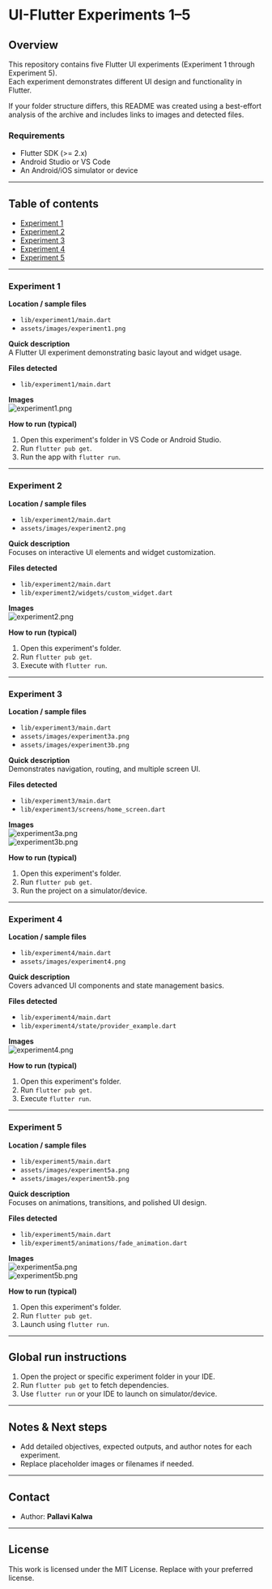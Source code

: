 # UI-Flutter Experiments 1–5

## Overview

This repository contains five Flutter UI experiments (Experiment 1 through Experiment 5).  
Each experiment demonstrates different UI design and functionality in Flutter.

If your folder structure differs, this README was created using a best-effort analysis of the archive and includes links to images and detected files.

### Requirements

- Flutter SDK (>= 2.x)
- Android Studio or VS Code
- An Android/iOS simulator or device

---

## Table of contents

- [Experiment 1](#experiment-1)
- [Experiment 2](#experiment-2)
- [Experiment 3](#experiment-3)
- [Experiment 4](#experiment-4)
- [Experiment 5](#experiment-5)

---

### Experiment 1

**Location / sample files**
- `lib/experiment1/main.dart`
- `assets/images/experiment1.png`

**Quick description**  
A Flutter UI experiment demonstrating basic layout and widget usage.

**Files detected**
- `lib/experiment1/main.dart`

**Images**  
![experiment1.png](assets/images/experiment1.png)

**How to run (typical)**
1. Open this experiment's folder in VS Code or Android Studio.
2. Run `flutter pub get`.
3. Run the app with `flutter run`.

---

### Experiment 2

**Location / sample files**
- `lib/experiment2/main.dart`
- `assets/images/experiment2.png`

**Quick description**  
Focuses on interactive UI elements and widget customization.

**Files detected**
- `lib/experiment2/main.dart`
- `lib/experiment2/widgets/custom_widget.dart`

**Images**  
![experiment2.png](assets/images/experiment2.png)

**How to run (typical)**
1. Open this experiment's folder.
2. Run `flutter pub get`.
3. Execute with `flutter run`.

---

### Experiment 3

**Location / sample files**
- `lib/experiment3/main.dart`
- `assets/images/experiment3a.png`
- `assets/images/experiment3b.png`

**Quick description**  
Demonstrates navigation, routing, and multiple screen UI.

**Files detected**
- `lib/experiment3/main.dart`
- `lib/experiment3/screens/home_screen.dart`

**Images**  
![experiment3a.png](assets/images/experiment3a.png)  
![experiment3b.png](assets/images/experiment3b.png)

**How to run (typical)**
1. Open this experiment's folder.
2. Run `flutter pub get`.
3. Run the project on a simulator/device.

---

### Experiment 4

**Location / sample files**
- `lib/experiment4/main.dart`
- `assets/images/experiment4.png`

**Quick description**  
Covers advanced UI components and state management basics.

**Files detected**
- `lib/experiment4/main.dart`
- `lib/experiment4/state/provider_example.dart`

**Images**  
![experiment4.png](assets/images/experiment4.png)

**How to run (typical)**
1. Open this experiment's folder.
2. Run `flutter pub get`.
3. Execute `flutter run`.

---

### Experiment 5

**Location / sample files**
- `lib/experiment5/main.dart`
- `assets/images/experiment5a.png`
- `assets/images/experiment5b.png`

**Quick description**  
Focuses on animations, transitions, and polished UI design.

**Files detected**
- `lib/experiment5/main.dart`
- `lib/experiment5/animations/fade_animation.dart`

**Images**  
![experiment5a.png](assets/images/experiment5a.png)  
![experiment5b.png](assets/images/experiment5b.png)

**How to run (typical)**
1. Open this experiment's folder.
2. Run `flutter pub get`.
3. Launch using `flutter run`.

---

## Global run instructions

1. Open the project or specific experiment folder in your IDE.
2. Run `flutter pub get` to fetch dependencies.
3. Use `flutter run` or your IDE to launch on simulator/device.

---

## Notes & Next steps

- Add detailed objectives, expected outputs, and author notes for each experiment.
- Replace placeholder images or filenames if needed.

---

## Contact

- Author: **Pallavi Kalwa**

---

## License

This work is licensed under the MIT License. Replace with your preferred license.

